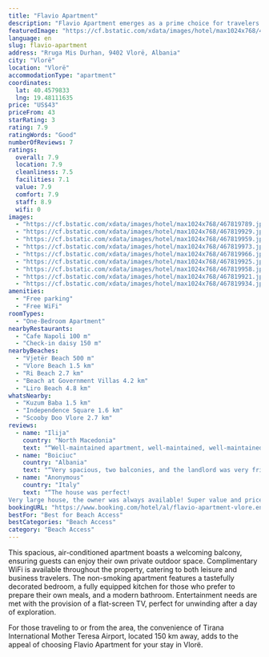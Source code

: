 ```yaml
---
title: "Flavio Apartment"
description: "Flavio Apartment emerges as a prime choice for travelers seeking comfort and convenience in the heart of Vlorë."
featuredImage: "https://cf.bstatic.com/xdata/images/hotel/max1024x768/467819789.jpg?k=9c5f9a66ac14be383dd6dfaf82b8b1e2452b0673148eb2286294cb914b8bbfcd&o=&hp=1"
language: en
slug: flavio-apartment
address: "Rruga Mis Durhan, 9402 Vlorë, Albania"
city: "Vlorë"
location: "Vlorë"
accommodationType: "apartment"
coordinates:
  lat: 40.4579833
  lng: 19.48111635
price: "US$43"
priceFrom: 43
starRating: 3
rating: 7.9
ratingWords: "Good"
numberOfReviews: 7
ratings:
  overall: 7.9
  location: 7.9
  cleanliness: 7.5
  facilities: 7.1
  value: 7.9
  comfort: 7.9
  staff: 8.9
  wifi: 0
images:
  - "https://cf.bstatic.com/xdata/images/hotel/max1024x768/467819789.jpg?k=9c5f9a66ac14be383dd6dfaf82b8b1e2452b0673148eb2286294cb914b8bbfcd&o=&hp=1"
  - "https://cf.bstatic.com/xdata/images/hotel/max1024x768/467819929.jpg?k=50b71ef22030780c010ca27cebb09932a71a5180323151e2e58bca72d04d3dfa&o=&hp=1"
  - "https://cf.bstatic.com/xdata/images/hotel/max1024x768/467819959.jpg?k=071a9d1808881b0d664fb2ef45698a3c8e3eaa4bf0d525acc518ee92974228dd&o=&hp=1"
  - "https://cf.bstatic.com/xdata/images/hotel/max1024x768/467819973.jpg?k=94420a6400572885576a2fce65ab3433a942c9df55eacef8ea51e90f8d1bc837&o=&hp=1"
  - "https://cf.bstatic.com/xdata/images/hotel/max1024x768/467819966.jpg?k=868da267502dbb29ba33df7b9c896744b60dcc1691bdac61faf31369e629f597&o=&hp=1"
  - "https://cf.bstatic.com/xdata/images/hotel/max1024x768/467819925.jpg?k=fc4816d49b645a5e7720f07192eb86c7987d2bbf183b197d9fbb9b546ef3237c&o=&hp=1"
  - "https://cf.bstatic.com/xdata/images/hotel/max1024x768/467819958.jpg?k=ee39f34cec53a02144d9f760cda8924371cdc8dccf640194f32551ccd75dee37&o=&hp=1"
  - "https://cf.bstatic.com/xdata/images/hotel/max1024x768/467819921.jpg?k=cfcd308d565686caa9e05da90d837195f6c89b3790f8e77b5513fa7404d451ed&o=&hp=1"
  - "https://cf.bstatic.com/xdata/images/hotel/max1024x768/467819934.jpg?k=517016e50b57095e5d33e936163caf65f3cbf81c50467db9cfbbd590f3655e26&o=&hp=1"
amenities:
  - "Free parking"
  - "Free WiFi"
roomTypes:
  - "One-Bedroom Apartment"
nearbyRestaurants:
  - "Cafe Napoli 100 m"
  - "Check-in daisy 150 m"
nearbyBeaches:
  - "Vjetër Beach 500 m"
  - "Vlore Beach 1.5 km"
  - "Ri Beach 2.7 km"
  - "Beach at Government Villas 4.2 km"
  - "Liro Beach 4.8 km"
whatsNearby:
  - "Kuzum Baba 1.5 km"
  - "Independence Square 1.6 km"
  - "Scooby Doo Vlore 2.7 km"
reviews:
  - name: "Ilija"
    country: "North Macedonia"
    text: "“Well-maintained apartment, well-maintained, well-maintained, clean apartment, you have everything you need from the equipment, complete super manager of the apartment, super guy, available at any moment, beautiful city, quiet restaurant in...”"
  - name: "Boiciuc"
    country: "Albania"
    text: "“Very spacious, two balconies, and the landlord was very friendly. The location was good, next supermarket just around the corner. We felt very comfortable.”"
  - name: "Anonymous"
    country: "Italy"
    text: "“The house was perfect!
Very large house, the owner was always available! Super value and price! It is 5 minutes from the Valona promenade! I recommend it for a nice holiday!”"
bookingURL: "https://www.booking.com/hotel/al/flavio-apartment-vlore.en-gb.html?aid=8035640"
bestFor: "Best for Beach Access"
bestCategories: "Beach Access"
category: "Beach Access"
---
```


This spacious, air-conditioned apartment boasts a welcoming balcony, ensuring guests can enjoy their own private outdoor space. Complimentary WiFi is available throughout the property, catering to both leisure and business travelers. The non-smoking apartment features a tastefully decorated bedroom, a fully equipped kitchen for those who prefer to prepare their own meals, and a modern bathroom. Entertainment needs are met with the provision of a flat-screen TV, perfect for unwinding after a day of exploration.

For those traveling to or from the area, the convenience of Tirana International Mother Teresa Airport, located 150 km away, adds to the appeal of choosing Flavio Apartment for your stay in Vlorë.
